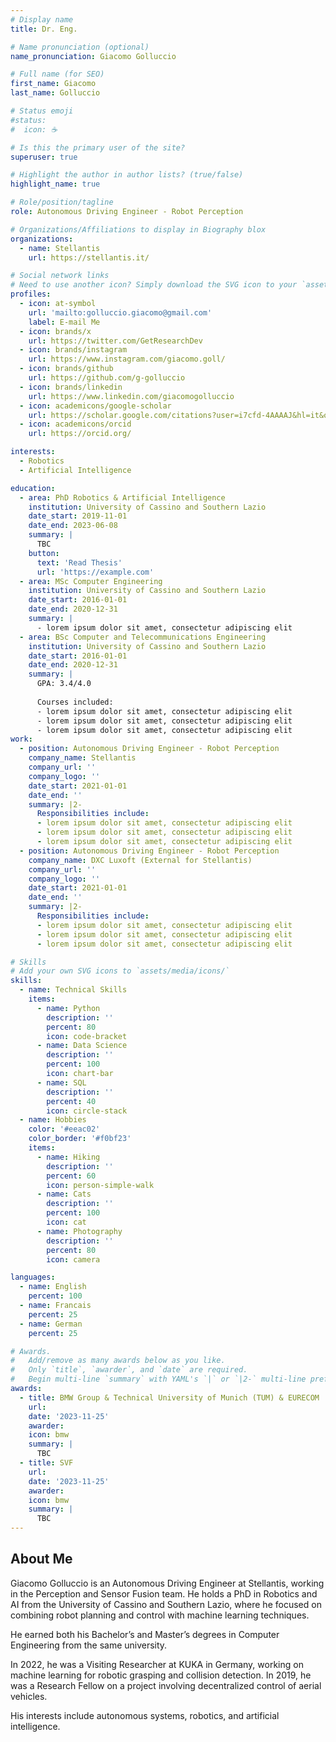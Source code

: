 ```yaml
---
# Display name
title: Dr. Eng.

# Name pronunciation (optional)
name_pronunciation: Giacomo Golluccio

# Full name (for SEO)
first_name: Giacomo
last_name: Golluccio

# Status emoji
#status:
#  icon: ☕️

# Is this the primary user of the site?
superuser: true

# Highlight the author in author lists? (true/false)
highlight_name: true

# Role/position/tagline
role: Autonomous Driving Engineer - Robot Perception

# Organizations/Affiliations to display in Biography blox
organizations:
  - name: Stellantis
    url: https://stellantis.it/

# Social network links
# Need to use another icon? Simply download the SVG icon to your `assets/media/icons/` folder.
profiles:
  - icon: at-symbol
    url: 'mailto:golluccio.giacomo@gmail.com'
    label: E-mail Me
  - icon: brands/x
    url: https://twitter.com/GetResearchDev
  - icon: brands/instagram
    url: https://www.instagram.com/giacomo.goll/
  - icon: brands/github
    url: https://github.com/g-golluccio
  - icon: brands/linkedin
    url: https://www.linkedin.com/giacomogolluccio
  - icon: academicons/google-scholar
    url: https://scholar.google.com/citations?user=i7cfd-4AAAAJ&hl=it&oi=ao
  - icon: academicons/orcid
    url: https://orcid.org/

interests:
  - Robotics
  - Artificial Intelligence

education:
  - area: PhD Robotics & Artificial Intelligence
    institution: University of Cassino and Southern Lazio
    date_start: 2019-11-01
    date_end: 2023-06-08
    summary: |
      TBC
    button:
      text: 'Read Thesis'
      url: 'https://example.com'
  - area: MSc Computer Engineering 
    institution: University of Cassino and Southern Lazio
    date_start: 2016-01-01
    date_end: 2020-12-31
    summary: |
      - lorem ipsum dolor sit amet, consectetur adipiscing elit
  - area: BSc Computer and Telecommunications Engineering 
    institution: University of Cassino and Southern Lazio
    date_start: 2016-01-01
    date_end: 2020-12-31
    summary: |
      GPA: 3.4/4.0
      
      Courses included:
      - lorem ipsum dolor sit amet, consectetur adipiscing elit
      - lorem ipsum dolor sit amet, consectetur adipiscing elit
      - lorem ipsum dolor sit amet, consectetur adipiscing elit
work:
  - position: Autonomous Driving Engineer - Robot Perception
    company_name: Stellantis
    company_url: ''
    company_logo: ''
    date_start: 2021-01-01
    date_end: ''
    summary: |2-
      Responsibilities include:
      - lorem ipsum dolor sit amet, consectetur adipiscing elit
      - lorem ipsum dolor sit amet, consectetur adipiscing elit
      - lorem ipsum dolor sit amet, consectetur adipiscing elit
  - position: Autonomous Driving Engineer - Robot Perception
    company_name: DXC Luxoft (External for Stellantis)
    company_url: ''
    company_logo: ''
    date_start: 2021-01-01
    date_end: ''
    summary: |2-
      Responsibilities include:
      - lorem ipsum dolor sit amet, consectetur adipiscing elit
      - lorem ipsum dolor sit amet, consectetur adipiscing elit
      - lorem ipsum dolor sit amet, consectetur adipiscing elit

# Skills
# Add your own SVG icons to `assets/media/icons/`
skills:
  - name: Technical Skills
    items:
      - name: Python
        description: ''
        percent: 80
        icon: code-bracket
      - name: Data Science
        description: ''
        percent: 100
        icon: chart-bar
      - name: SQL
        description: ''
        percent: 40
        icon: circle-stack
  - name: Hobbies
    color: '#eeac02'
    color_border: '#f0bf23'
    items:
      - name: Hiking
        description: ''
        percent: 60
        icon: person-simple-walk
      - name: Cats
        description: ''
        percent: 100
        icon: cat
      - name: Photography
        description: ''
        percent: 80
        icon: camera

languages:
  - name: English
    percent: 100
  - name: Francais
    percent: 25
  - name: German
    percent: 25

# Awards.
#   Add/remove as many awards below as you like.
#   Only `title`, `awarder`, and `date` are required.
#   Begin multi-line `summary` with YAML's `|` or `|2-` multi-line prefix and indent 2 spaces below.
awards:
  - title: BMW Group & Technical University of Munich (TUM) & EURECOM
    url: 
    date: '2023-11-25'
    awarder: 
    icon: bmw
    summary: |
      TBC
  - title: SVF
    url: 
    date: '2023-11-25'
    awarder: 
    icon: bmw
    summary: |
      TBC
---
```


## About Me

Giacomo Golluccio is an Autonomous Driving Engineer at Stellantis, working in the Perception and Sensor Fusion team. He holds a PhD in Robotics and AI from the University of Cassino and Southern Lazio, where he focused on combining robot planning and control with machine learning techniques.

He earned both his Bachelor’s and Master’s degrees in Computer Engineering from the same university.

In 2022, he was a Visiting Researcher at KUKA in Germany, working on machine learning for robotic grasping and collision detection. In 2019, he was a Research Fellow on a project involving decentralized control of aerial vehicles.

His interests include autonomous systems, robotics, and artificial intelligence.
